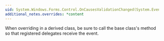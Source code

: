 ```yaml
---
uid: System.Windows.Forms.Control.OnCausesValidationChanged(System.EventArgs)
additional_notes.overrides: *content
---
```


<p>When overriding <xref href="System.Windows.Forms.Control.OnCausesValidationChanged(System.EventArgs)"></xref> in a derived class, be sure to call the base class's <xref href="System.Windows.Forms.Control.OnCausesValidationChanged(System.EventArgs)"></xref> method so that registered delegates receive the event.</p>


